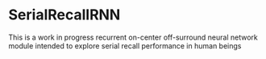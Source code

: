# SerialRecallRNN
This is a work in progress recurrent on-center off-surround neural network module intended to explore serial recall performance in human beings
